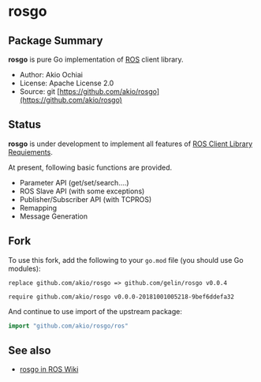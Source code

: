 # rosgo

## Package Summary

**rosgo** is pure Go implementation of [ROS](http://www.ros.org/) client library.

- Author: Akio Ochiai
- License: Apache License 2.0
- Source: git [https://github.com/akio/rosgo](https://github.com/akio/rosgo)

## Status

**rosgo** is under development to implement all features of [ROS Client Library Requiements](http://www.ros.org/wiki/Implementing%20Client%20Libraries).

At present, following basic functions are provided.

- Parameter API (get/set/search....)
- ROS Slave API (with some exceptions)
- Publisher/Subscriber API (with TCPROS)
- Remapping
- Message Generation

## Fork

To use this fork, add the following to your `go.mod` file (you should use Go modules):

```
replace github.com/akio/rosgo => github.com/gelin/rosgo v0.0.4

require github.com/akio/rosgo v0.0.0-20181001005218-9bef6ddefa32
```

And continue to use import of the upstream package:

```go
import "github.com/akio/rosgo/ros"
```

## See also

- [rosgo in ROS Wiki](http://www.ros.org/wiki/rosgo)
